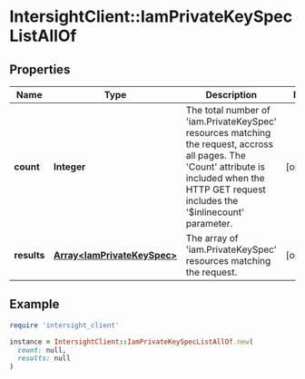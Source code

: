 # IntersightClient::IamPrivateKeySpecListAllOf

## Properties

| Name | Type | Description | Notes |
| ---- | ---- | ----------- | ----- |
| **count** | **Integer** | The total number of &#39;iam.PrivateKeySpec&#39; resources matching the request, accross all pages. The &#39;Count&#39; attribute is included when the HTTP GET request includes the &#39;$inlinecount&#39; parameter. | [optional] |
| **results** | [**Array&lt;IamPrivateKeySpec&gt;**](IamPrivateKeySpec.md) | The array of &#39;iam.PrivateKeySpec&#39; resources matching the request. | [optional] |

## Example

```ruby
require 'intersight_client'

instance = IntersightClient::IamPrivateKeySpecListAllOf.new(
  count: null,
  results: null
)
```

